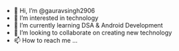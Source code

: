 - 👋 Hi, I’m @gauravsingh2906
- 👀 I’m interested in technology
- 🌱 I’m currently learning DSA & Android Development
- 💞️ I’m looking to collaborate on creating new technology
- 📫 How to reach me ...

<!---
gauravsingh2906/gauravsingh2906 is a ✨ special ✨ repository because its `README.md` (this file) appears on your GitHub profile.
You can click the Preview link to take a look at your changes.
--->
